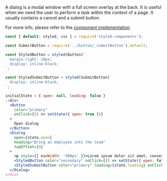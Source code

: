 A dialog is a modal window with a full screen overlay at the back. It is useful when we need the user to perform a task within the context of a page. It usually contains a cancel and a submit button.

For more info, please refer to the <a href="https://github.com/gazpachu/sugui/tree/master/src/components/dialog/index.jsx" target="_blank">component implementation</a>

```jsx
const { default: styled, css } = require('styled-components');

const SubmitButton = require('../button/_submitButton').default;

const StyledButton = styled(Button)`
  margin-right: 10px;
  display: inline-block;
`;

const StyledSubmitButton = styled(SubmitButton)`
  display: inline-block;
`;

initialState = { open: null, loading: false }
;<div>
  <Button
    color="primary"
    onClick={() => setState({ open: true })}
  >
    Open dialog
  </Button>
  <Dialog
    open={state.open}
    heading="Bring an employee into the team"
    topOffset={0}
  >
    <p style={{ maxWidth: '400px' }}>Lorem ipsum dolor sit amet, consectetur adipiscing elit. Praesent faucibus, sapien id euismod suscipit, felis massa gravida lorem, a lacinia ipsum ipsum a neque. Cras nec pulvinar ligula. Pellentesque sollicitudin, nibh non ultricies ultrices, nulla eros tristique ligula, quis bibendum metus quam congue diam. Aenean tincidunt, purus eu mattis aliquam, mauris elit rhoncus lectus, at venenatis diam urna at turpis. Nam tempor, nisl et dignissim finibus, leo diam scelerisque est, eget rutrum risus sapien quis massa. Praesent condimentum ex vitae tincidunt eleifend. Nunc vehicula tellus ut nisi laoreet vulputate. Fusce luctus dui eu scelerisque euismod. Quisque aliquet lorem egestas elit faucibus commodo. In dictum at lectus ac auctor.</p>
    <StyledButton color="secondary" onClick={() => setState({ open: false, loading: false })}>Cancel</StyledButton>
    <StyledSubmitButton color="primary" loading={state.loading} onClick={() => setState({ loading: true })}>Submit</StyledSubmitButton>
  </Dialog>
</div>
```
